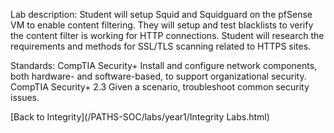 Lab description: Student will setup Squid and Squidguard on the pfSense VM to enable content filtering.  They will setup and test blacklists to verify the content filter is working for HTTP connections.  Student will research the requirements and methods for SSL/TLS scanning related to HTTPS sites.


Standards: CompTIA Security+ Install and configure network components, both hardware-
and software-based, to support organizational security.<br>
CompTIA Security+ 2.3 Given a scenario, troubleshoot common security issues.


[Back to Integrity](/PATHS-SOC/labs/year1/Integrity Labs.html)
